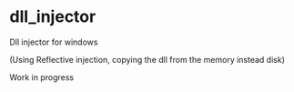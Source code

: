 # dll_injector

Dll injector for windows

(Using Reflective injection, copying the dll from the memory instead disk)

Work in progress